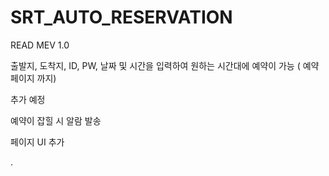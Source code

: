 # SRT_AUTO_RESERVATION
READ MEV 1.0

출발지, 도착지, ID, PW, 날짜 및 시간을 입력하여 원하는 시간대에 예약이 가능 ( 예약 페이지 까지)

추가 예정

예약이 잡힐 시 알람 발송

페이지 UI 추가

.
